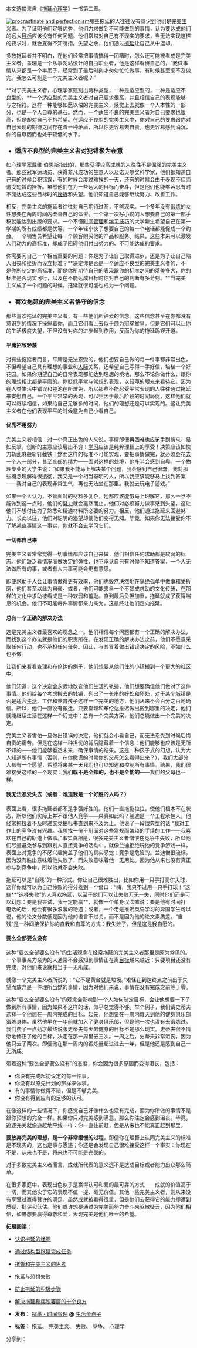 本文选摘来自《[拖延心理学](http://union.dangdang.com/transfer.php?sys_id=1&ad_type=10&from=P-299902&backurl=http%3A%2F%2Fproduct.dangdang.com%2Fproduct.aspx%3Fproduct_id%3D20757881 "拖延心理学")》一书第二章。

[![procrastinate and perfectionism](https://www.mifengtd.cn/static/2012/04/procrastinate.jpg "拖延与适应不良型完美主义")](https://www.mifengtd.cn/articles/procrastination-and-neurotic-perfectionist.html)那些拖延的人往往没有意识到他们是[完美主义](https://www.mifengtd.cn/articles/let-go-your-perfectionism.html "卸下“完美”的负担")者。为了证明他们足够优秀，他们力求做到不可能做到的事情，认为要达成他们的远大[目标](https://www.mifengtd.cn/articles/how-to-set-your-goals-summary.html "《怎样设定目标》系列")应该没有任何问题。他们常常对自己有不现实的要求，当无法实现这样的要求时，就会变得不知所措。失望之余，他们通过[拖延](https://www.mifengtd.cn/articles/procrstination-and-perfectionism.html "拖沓和完美主义的思考")让自己从中退却。

多数拖延者并不明白，在他们经常把事情搞得一团糟时，怎么还可能被看成是完美主义者。盖瑞是一个从事网站设计的自由职业者，他是这样看待自己的，“我做事情从来都是一个半吊子，经常到了最后时刻才匆匆忙忙做事，有时候甚至来不及做完。我怎么可能是一个完美主义者呢？”

**对于完美主义者，心理学家甄别出两种类型，一种是适应型的，一种是适应不良型的。**一个适应型的完美主义者对自己要求很高，并且相信自己的表现能够与之相符。这样一种能够如愿以偿的完美主义，感觉上去就像一个人本性的一部分，也是一个人自尊的基石。然而，一个适应不良的完美主义者对自己要求也很高，但是却对自己不抱希望。在适应不良型的完美主义中，你对自己的要求跟你对自己表现的期待之间存在着一种矛盾，所以你更容易去自责，也更容易感到消沉，你的自尊因而也处于较低的水平。

-   ### 适应不良型的完美主义者对犯错极为在意
    

如心理学家戴维·伯恩斯指出的，那些获得较高成就的人往往不是倔强的完美主义者。那些冠军运动员、获得非凡成功的生意人以及诺贝尔奖科学家，他们都知道自己有的时候会犯错误，有的时候会度过难挨的一天，还有的时候会由于表现不佳而遭受短暂的挫折。虽然他们在为一些远大的目标而奋斗，但是他们也能够容忍有时不能达成这些目标时的[挫折](https://www.mifengtd.cn/articles/how-to-overcome-difficulties.html "学会如何面对挫折 - 褪墨|时间管理")和失望。他们知道自己能够继续努力、改善工作。

相反，完美主义的拖延者往往对自己期待过髙，不够现实。一个多年没有[锻炼](https://www.mifengtd.cn/articles/how-to-make-exercise-a-daily-habit-with-30-day-challenge.html "如何养成每天锻炼的好习惯 - 褪墨|时间管理")的女性想要在两周时间内改善自己的体型。一个第一次写小说的人想要自己的第一部手稿就能达到出版的要求。一个不懂[时间管理](https://www.mifengtd.cn/ "褪墨|时间管理")和[学习技巧](https://www.mifengtd.cn/articles/how-to-manage-your-study-time.html "学会管理你的学习时间 - 褪墨|时间管理")的大学新生希望自己在第一学期的所有成绩都是优等。一个年轻小伙子想要自己的每一个电话都能促成一个约会。一个销售员希望让每一个顾客购买他的产品和服务。结果，这些本来可以激发人们动力的高标准，却成了阻碍他们付出努力的、不可能达成的要求。

你需要问自己一个相当重要的问题：你是为了让自己取得进步，还是为了让自己陷入沮丧和挫折而设立标准？**决定你是否是一个适应不良型的完美主义者的，不是你所制定的高标准，而是你所期待自己的表现跟你的标准之间的落差多大，你的标准是否现实可行，以及在不能达成目标时你对自己的判断有多苛刻。**当完美主义成了一个问题的时候，拖延就很可能也成为一个问题。

-   ### 喜欢拖延的完美主义者恪守的信念
    

那些喜欢拖延的完美主义者，有一些他们所钟爱的信念。这些信念甚至在你都没有意识到的情况下操纵着你，而且它们看上去似乎颇为冠冕堂皇。但是它们可以让你的生活极度失望，不但没有对你的进步起到作用，反而为你的拖延鸣锣开道。

#### 平庸招致轻蔑

对有些拖延者而言，平庸是无法忍受的，他们想要自己做的每一件事都非常出色，不但希望自己具有理想的事业和[人际](https://www.mifengtd.cn/articles/how-to-improve-your-relationships.html "建立人际关系的七要素 - 褪墨|时间管理")关系，还希望自己写得一手好信，培植一个好花园。如果你期望自己的日常表现都能达到理想的境地，那么不论你做什么，跟你的理想相比都是平庸的。你贬低平常与常规的表现，以轻蔑的眼光来看待它。因为在人类生活中错误和差池在所难免，所以那些不能忍受平常表现的人往往通过拖延来安慰自己。一个平平常常的表现，可以归因于最后阶段的时间局促，这样他们就可以继续相信，如果给自己足够多的时间，他们的理想还是可以实现的。这让完美主义者在他们表现平平的时候避免自己小看自己。

#### 优秀不用努力

完美主义者相信：对一个真正出色的人来说，事情即便再困难也应该手到擒来、易如反掌。创新的主意应该层出不穷！[学习](https://www.mifengtd.cn/articles/year-review-best-learning-skills-2008.html "十篇最受欢迎的学习技巧 - 褪墨|时间管理")应该是纯粹理智上的享受！决策应该如快刀斩乱麻般斩钉截铁！然而这样的标准不可能实现，要把事情做完，就必须会花去一个人一部分，甚至全部的精力——面对这样的处境，他多半会感到自卑。一个物理专业的大学生说：“如果我不能马上解决某个问题，我会感到自己很蠢。我对那些概念理解得很透彻，我又是一个相当聪明的人，所以我应该能够马上找到答案——我对自己的表现非常生气，再也无法坐在那里。我就去玩电子游戏。”

如果一个人认为，不管面对的材料多复杂，他都应该能够马上理解它，那么一旦不能做到这一点时，他们的[努力](https://www.mifengtd.cn/articles/psychological-capital-wisdom.html "成功靠后天的努力 - 褪墨|时间管理")就会戛然而止。他们对必须努力做事感到失望，这让他们不想付出为了熟悉和精通材料所必要的努力。相反，他们通过拖延来回避努力。长此以往，他们对聪明的渴望却使他们变得无知。毕竟，如果你无法接受你不了解某些事情这一事实，你就不会去学习它们。

#### 一切都自己来

完美主义者常常觉得一切事情都应该自己来做，他们相信任何求助都是软弱的标志。他们缺乏看情况而做决定的弹性，也不承认自己有时候不知道答案，一个人无法做所有的事，或者有人共事可能会更有意思。

即便求助于人会让事情做得更有[效率](https://www.mifengtd.cn/articles/triple-your-productivity-tomorrow.html "迅速提升三倍你的工作效率 - 褪墨|时间管理")，他们也毅然决然地在隔绝孤单中做事和受折磨，他们甚至以此为自豪。或者，他们可能来自一个不赞成求助的文化传统，在那样的文化中求助被看成是一种软弱和羞耻。直到最后负担加重，拖延就成了获得喘息的机会。他们不可能每件事情都亲力亲为，这最终让他们走向拖延。

#### 总有一个正确的解决办法

这是完美主义者最喜欢的观念之一。他们相信每个问题都有一个正确的解决办法，而找到这个办法就是他们的职责所在。在发现正确的解决办法之前，他们不愿意采取任何行动，也不承担任何任务。因此，与其冒着做出错误决定的风险，不如什么也不做。

让我们来看看查理和布伦达的例子，他们想要从他们住的小镇搬到一个更大的社区中。

他们知道，这个决定会永远地改变他们生活的轨迹，他们想要确信他们做对了这件事情。他们给每个考虑搬去的城镇，列出了一长串的好处和坏处，对于某个城镇是否是适合[生活](https://www.mifengtd.cn/articles/15-laws-summary-life-hacks.html "《生活中的定律》系列 - 褪墨|时间管理")、工作和养育孩子这样一个完美的地方，他们从来不会百分之百地确信。所以，他们一直没有搬迁。只要查理和布伦达推迟做出搬到哪里的决定，他们就能继续生活在这样一个幻觉中：总有一个完美方案，他们总能做出一个完美的决定。

完美主义者害怕一旦做出错误的决定，他们就会小看自己，而无法忍受到时候后悔自责的痛苦。但是在这样一种担忧的背后隐藏着一个信念：他们能够也应该是无所不知的——他们能够看透未来，确保事情的结果。这是一种孩子式的幻想，认为大人知道所有事情（否则，在你撒谎的时候你的父母怎么看得出来？），我们大部分人都有一个愿望，希望将来某一天我们也可以知道和控制所有事情。结果，我们很难接受这样的一个现实：**我们既不是全知的，也不是全能的**——我们的父母也一样。

#### 我无法忍受失去（或者：难道我是一个好胜的人吗？）

表面上看，很多拖延者都不是争强好胜的。他们一直拖拖拉拉，使他们根本不在状态，所以他们实际上并不跟他人竞争——果真如此吗？兰迪是一个工程承包人，他经常拖拉着不及时递交竞拍标书直到来不及为止。他说了一段很典型的话 “我对工作上的竞争没有兴趣。我想找一份不用面对这些常规而繁琐的手续的工作——我喜欢在自己的轨道上做事。”事实真相是，很多完美主义者憎恨在竞争中失败，所以他们尽量避免参与到跟别人直接竞争的活动中。就像兰迪拒绝玩他的竞争游戏一样，表面上对竞争的不感兴趣掩盖了他们的真实感觉：竞争是危险的。兰迪憎恨流标，因为没有胜出意味着他失败了，而失败意味着他一无用处。因为他从来也没有真正参与到竞争中，所以他就不会失败。

拖延可以是“自残”的一种形式。你让自己很难胜出，比如你用一只手打高尔夫球，这样你就可以为自己惨败的得分找到一个借口：“嗨，我只不过用一只手打球！”这些**“选择失败”的人喜欢拖延，以至于他们可以让失败万无一失，同时他们还是可以幻想：要是我尝试，我一定能赢**，就像一个单身汉吹嘘说：要是他有时间打电话的话，他会有很多浪漫的艳遇；或者，一个老是推迟英语学习的异国学生可以说，他的论文分数低是因为他的语言不过关，而不是因为他的论文素质差。“自残”是一种间接保护你的自我和自尊的方式：我失败了，但是这是我自愿的。

#### 要么全部要么没有

这种“要么全部要么没有”的生活观念在经常拖延的完美主义者那里是颇为常见的。一个事事亲力亲为的人通常不会感知到事情正在离[目标](https://www.mifengtd.cn/articles/how-to-set-your-goals-summary.html "《怎样设定目标》系列 - 褪墨|时间管理")越来越近：只要项目还没有完成，对他们来说就相当于一无所成。

就像一个完美主义者所说的：“它不是黄金就是垃圾。”难怪在到达终点之前出于失望而放弃是一件理所当然的事情，因为对他们来说，事情在没有完成之前等于零。

这种“要么全部要么没有”的观念会影响到一个人如何制定目标，会让他想要一下子做到所有事情，因为如果不这样的话，似乎总觉得不够。举个例子，我们请史蒂夫选择一个他想在一周内完成的目标。起先，他想要在一周内每天到他的健身俱乐部锻炼身体。虽然他早在一年前就加入了健身俱乐部，但是他一次也没有去锻炼过。我们费了一点劲才最终说服史蒂夫每天去健身的目标不是那么现实。史蒂夫很不情愿地修正了他的目标，决定在那一周里去三次。一周之后，史蒂夫非常沮丧，因为他只去了两次。即便他在那一周内的锻炼量超过过去一年，但是他还是感到自己一无所成。

带着这种“要么全部要么没有”的态度，你会因为很多原因而变得沮丧，包括：

-   你没有完成起初设定的每一件事。
-   你没有以原先计划的那样来做事。
-   有的事情你做得不错，但是不够完美。
-   你没有得到应有的足够的认可。

在像这样的一些情况下，你感觉自己好像什么也没有完成，因为你所做的事情不是跟你预想的完全一样。如果你只对完美感到满意，那么你注定会感到沮丧。毕竟，追逐完美就像追赶地平线一样：你一直往前赶，但是从来也不能真正赶到那里。

**要放弃完美的理想，是一个非常缓慢的过程**，即便你在理智上认同完美主义的标准是不现实的，这也是事与愿违；你还是会发现自己很难接受这样一个事实：你现在不是，从来也不是，将来也不可能是完美的。

对于多数完美主义者而言，成就所代表的意义远不是达成目标或者能力出众那么简单。

在很多家庭中，表现出色似乎是赢得认可和爱的最可靠的方式——成就的价值高于一切，而其他次于它的表现不值一提、毫无价值。其他一些完美主义者，则从来没有享受过赢得赞许的满足。虽然成就被看得很重，但是他们去获得它的能力却遭到质疑、批评和低估。他们或许想要通过为完美而努力奋斗来驱散疑云，因为他们相信，如果想要赢得尊敬和爱，表现完美是他们唯一的希望。

**拓展阅读：**

-   [认识拖延的怪圈](https://www.mifengtd.cn/articles/procrastination-circle.html)
-   [通过结构型拖延完成任务](https://www.mifengtd.cn/articles/structured-procrastination.html)
-   [拖沓和完美主义的思考](https://www.mifengtd.cn/articles/procrstination-and-perfectionism.html)
-   [拖延与恐惧失败](https://www.mifengtd.cn/articles/procrastination-failure.html "拖延与恐惧失败")
-   [防止拖延的积极步骤](https://www.mifengtd.cn/articles/steps_to_prevent_procrastination.html)
-   [解决拖延和摆脱萎靡的十个良方](https://www.mifengtd.cn/articles/quit-procrastinating-10-ways-to-energize-out-of-your-slump.html)

-   **发布：** [褪墨・时间管理](https://www.mifengtd.cn) **@** [生活金点子](https://www.mifengtd.cn/categories/life-tips/)
-   **标签：** [拖延](https://www.mifengtd.cn/tags/拖延)、 [完美主义](https://www.mifengtd.cn/tags/完美主义)、 [失败](https://www.mifengtd.cn/tags/失败)、 [竞争](https://www.mifengtd.cn/tags/竞争)、 [心理学](https://www.mifengtd.cn/tags/心理学)

分享到：